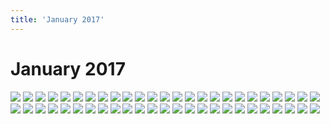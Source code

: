 ```yaml
---
title: 'January 2017'
---
```


# January 2017

![](https://imgur.com/WBJKH9S.jpg)
![](https://imgur.com/rRHBapX.jpg)
![](https://imgur.com/laHc2Zq.jpg)
![](https://imgur.com/tn3rzAK.jpg)
![](https://imgur.com/jkcnMMW.jpg)
![](https://imgur.com/omcdJVE.jpg)
![](https://imgur.com/Ey1XTQe.jpg)
![](https://imgur.com/8r83l0z.jpg)
![](https://imgur.com/se32DQZ.jpg)
![](https://imgur.com/Rr2R2rz.jpg)
![](https://imgur.com/UwjplTI.jpg)
![](https://imgur.com/h1iTCqf.jpg)
![](https://imgur.com/XOzKhDW.jpg)
![](https://imgur.com/k53fQlx.jpg)
![](https://imgur.com/v3Ty3du.jpg)
![](https://imgur.com/QWBs7Ni.jpg)
![](https://imgur.com/Uco2Lcv.jpg)
![](https://imgur.com/BGtILSC.jpg)
![](https://imgur.com/ZBkAIbN.jpg)
![](https://imgur.com/BFSt2dQ.jpg)
![](https://imgur.com/uSRsHPG.jpg)
![](https://imgur.com/K8Z9Odd.jpg)
![](https://imgur.com/hIKoN1h.jpg)
![](https://imgur.com/2wyESON.jpg)
![](https://imgur.com/xnZWOpf.jpg)
![](https://imgur.com/OhsBjld.jpg)
![](https://imgur.com/VdC1Lf4.jpg)
![](https://imgur.com/kxA4rcL.jpg)
![](https://imgur.com/tD76nhU.jpg)
![](https://imgur.com/c2RrvUT.jpg)
![](https://imgur.com/n75Ktg6.jpg)
![](https://imgur.com/DsuiE5f.jpg)
![](https://imgur.com/4OKybqM.jpg)
![](https://imgur.com/CXjrBS8.jpg)
![](https://imgur.com/FfgRkeJ.jpg)
![](https://imgur.com/hl2WaJ3.jpg)
![](https://imgur.com/OApirTl.jpg)
![](https://imgur.com/pxVDOyU.jpg)
![](https://imgur.com/qZzn5eO.jpg)
![](https://imgur.com/WZ16Whd.jpg)
![](https://imgur.com/dv9rco3.jpg)
![](https://imgur.com/rD8BJyF.jpg)
![](https://imgur.com/CVtNrYe.jpg)
![](https://imgur.com/uu3wmOl.jpg)
![](https://imgur.com/kw4zfLJ.jpg)
![](https://imgur.com/rSWpXSn.jpg)
![](https://imgur.com/x7Nhrd8.jpg)
![](https://imgur.com/gwdsddo.jpg)
![](https://imgur.com/jcat7fT.jpg)
![](https://imgur.com/atda7E4.jpg)
